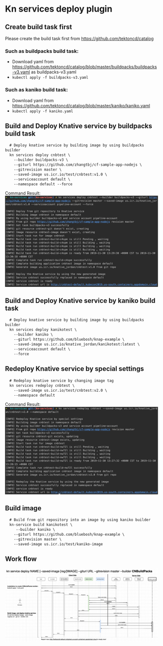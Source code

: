 # Kn services deploy plugin

## Create build task first
Please create the build task first from https://github.com/tektoncd/catalog
### Such as buildpacks build task:
- Download yaml from https://github.com/tektoncd/catalog/blob/master/buildpacks/buildpacks-v3.yaml as buildpacks-v3.yaml
- `kubectl apply -f buildpacks-v3.yaml`
### Such as kaniko build task:
- Download yaml from https://github.com/tektoncd/catalog/blob/master/kaniko/kaniko.yaml
- `kubectl apply -f kaniko.yaml`

## Build and Deploy Knative service by buildpacks build task
```
  # Deploy knative service by building image by using buildpacks builder
  kn services deploy cnbtest \
    --builder buildpacks-v3 \
    --giturl https://github.com/zhangtbj/cf-sample-app-nodejs \
    --gitrevision master \
    --saved-image us.icr.io/test/cnbtest:v1.0 \
    --serviceaccount default \
    --namespace default --force
```
Command Result:
![Deploy Command](doc/deploy.png)

## Build and Deploy Knative service by kaniko build task
```
  # Deploy knative service by building image by using buildpacks builder
  kn services deploy kanikotest \
    --builder kaniko \
    --giturl https://github.com/bluebosh/knap-example \
    --saved-image us.icr.io/knative_jordan/kanikotest:latest \
    --serviceaccount default \
    --force
```

## Redeploy Knative service by special settings
```
  # Redeploy knative service by changing image tag
  kn services redeploy cnbtest \
    --saved-image us.icr.io/test/cnbtest:v2.0 \
    --namespace default
```
Command Result:
![Redeploy Command](doc/redeploy.png)

## Build image
```
  # Build from git repository into an image by using kaniko builder
  kn-service build kanikotest \
     --builder kaniko \
    --giturl https://github.com/bluebosh/knap-example \
    --gitrevision master \
    --saved-image us.icr.io/test/kaniko-image
```

## Work flow
![Work Flow](doc/flow.png)
